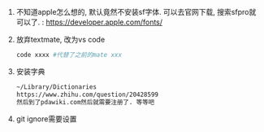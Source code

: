 1. 不知道apple怎么想的, 默认竟然不安装sf字体. 可以去官网下载, 搜索sfpro就可以了. : https://developer.apple.com/fonts/

2. 放弃textmate, 改为vs code

   ```sh
   code xxxx #代替了之前的mate xxx
   ```

   

3. 安装字典

   ```sh
   ~/Library/Dictionaries
   https://www.zhihu.com/question/20428599
   然后到了pdawiki.com然后就需要注册了. 等等吧
   ```

4. git ignore需要设置

